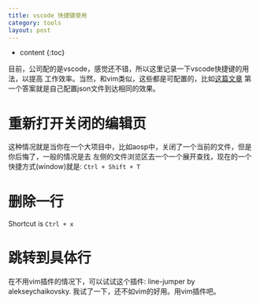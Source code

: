 ```yaml
---
title: vscode 快捷键使用
category: tools
layout: post
---
```

* content
{:toc}

目前，公司配的是vscode，感觉还不错，所以这里记录一下vscode快捷键的用法，以提高
工作效率。当然，和vim类似，这些都是可配置的，比如[这篇文章](https://stackoverflow.com/questions/47040925/microsoft-vs-code-jump-10-lines-vertically-at-once)
第一个答案就是自己配置json文件到达相同的效果。

# 重新打开关闭的编辑页
这种情况就是当你在一个大项目中，比如aosp中，关闭了一个当前的文件，但是你后悔了，一般的情况是去
左侧的文件浏览区去一个一个展开查找，现在的一个快捷方式(window)就是: `Ctrl + Shift + T`

# 删除一行
Shortcut is `Ctrl + x`

# 跳转到具体行
在不用vim插件的情况下，可以试试这个插件:  line-jumper by alekseychaikovsky.
我试了一下，还不如vim的好用。用vim插件吧。

